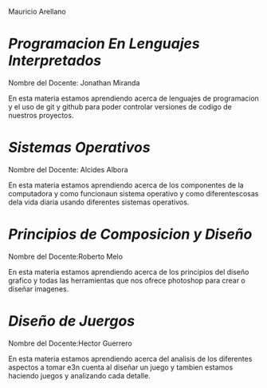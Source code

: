 Mauricio Arellano

# _Programacion En Lenguajes Interpretados_

  Nombre del Docente: Jonathan Miranda  
  
  En esta materia estamos aprendiendo acerca de lenguajes de programacion y el uso de git y github para poder controlar versiones de codigo de nuestros proyectos.

# _Sistemas Operativos_

  Nombre del Docente: Alcides Albora  
  
  En esta materia estamos aprendiendo acerca de los componentes de la computadora y como funcionaun sistema operativo y como diferentescosas dela vida diaria usando diferentes sistemas operativos.

  # _Principios de Composicion y Diseño_

  Nombre del Docente:Roberto Melo  
  
  En esta materia estamos aprendiendo acerca de los principios del diseño grafico y todas las herramientas que nos ofrece photoshop para crear o diseñar imagenes.

  # _Diseño de Juergos_

  Nombre del Docente:Hector Guerrero
  
  En esta materia estamos aprendiendo acerca del analisis de los diferentes aspectos a tomar e3n cuenta al diseñar un juego y tambien estamos haciendo juegos y analizando cada detalle.



